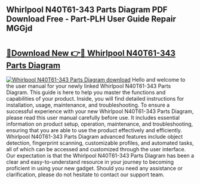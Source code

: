 ## Whirlpool N40T61-343 Parts Diagram PDF Download Free - Part-PLH User Guide Repair MGGjd

# <h2><a href="http://dfpvi0l.blite.top/?on=Whirlpool+N40T61-343+Parts+Diagram">🔗Download New 👉🔴 Whirlpool N40T61-343 Parts Diagram</a></h2>

[![Whirlpool N40T61-343 Parts Diagram download](https://i.imgur.com/lujVjoI.png)](http://dfpvi0l.blite.top/?on=Whirlpool+N40T61-343+Parts+Diagram)
Hello and welcome to the user manual for your newly linked Whirlpool N40T61-343 Parts Diagram. This guide is here to help you master the functions and capabilities of your product. Inside, you will find detailed instructions for installation, usage, maintenance, and troubleshooting. To ensure a successful experience with your new Whirlpool N40T61-343 Parts Diagram, please read this user manual carefully before use. It includes essential information on product setup, operation, maintenance, and troubleshooting, ensuring that you are able to use the product effectively and efficiently. Whirlpool N40T61-343 Parts Diagram advanced features include object detection, fingerprint scanning, customizable profiles, and automated tasks, all of which can be accessed and customized through the user interface. Our expectation is that the Whirlpool N40T61-343 Parts Diagram has been a clear and easy-to-understand resource in your journey to becoming proficient in using your new gadget. Should you need any assistance or clarification, please do not hesitate to contact our support team.
